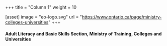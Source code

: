 +++
title = "Column 1"
weight = 10

[asset]
  image = "eo-logo.svg"
  url = "https://www.ontario.ca/page/ministry-colleges-universities"
+++

#### Adult Literacy and Basic Skills Section, Ministry of Training, Colleges and Universities